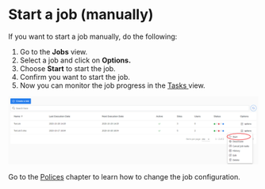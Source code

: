 # Start a job \(manually\)

If you want to start a job manually, do the following:

1. Go to the **Jobs** view.
2. Select a job and click on **Options.**
3. Choose **Start** to start the job.
4. Confirm you want to start the job. 
5. Now you can monitor the job progress in the [Tasks ](../../../../administration/tasks.md)view.   

![](../../../../.gitbook/assets/kodo-cloud-administration-job0.-start.png)

Go to the [Polices](../../../../administration/policies/) chapter to learn how to change the job configuration.

